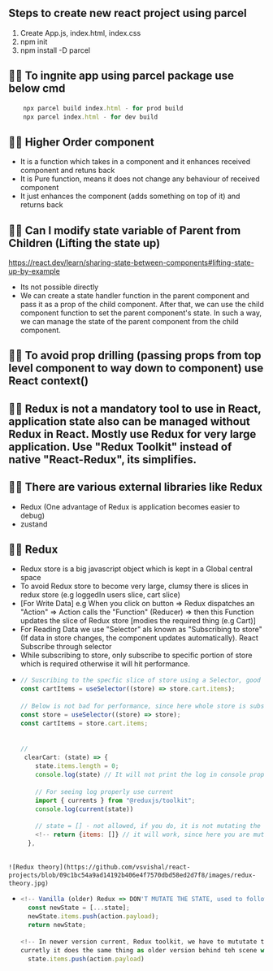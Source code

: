 ## Steps to create new react project using parcel

1. Create App.js, index.html, index.css
2. npm init
3. npm install -D parcel

## 👨‍🚀 To ingnite app using parcel package use below cmd

```javascript
    npx parcel build index.html - for prod build
    npx parcel index.html - for dev build
```

## 👨‍🚀 Higher Order component

- It is a function which takes in a component and it enhances received component and retuns back
- It is Pure function, means it does not change any behaviour of received component
- It just enhances the component (adds something on top of it) and returns back

## 👨‍🚀 Can I modify state variable of Parent from Children (Lifting the state up)

https://react.dev/learn/sharing-state-between-components#lifting-state-up-by-example

- Its not possible directly
- We can create a state handler function in the parent component and pass it as a prop of the child component. After that, we can use the child component function to set the parent component's state. In such a way, we can manage the state of the parent component from the child component.

## 👨‍🚀 To avoid prop drilling (passing props from top level component to way down to component) use React context()

## 👨‍🚀 Redux is not a mandatory tool to use in React, application state also can be managed without Redux in React. Mostly use Redux for very large application. Use "Redux Toolkit" instead of native "React-Redux", its simplifies.

## 👨‍🚀 There are various external libraries like Redux

- Redux (One advantage of Redux is application becomes easier to debug)
- zustand

## 👨‍🚀 Redux

- Redux store is a big javascript object which is kept in a Global central space
- To avoid Redux store to become very large, clumsy there is slices in redux store (e.g loggedIn users slice, cart slice)
- [For Write Data] e.g When you click on button => Redux dispatches an "Action" => Action calls the "Function" (Reducer) => then this Function updates the slice of Redux store [modies the required thing (e.g Cart)]
- For Reading Data we use "Selector" als known as "Subscribing to store" (If data in store changes, the component updates automatically). React Subscribe through selector
- While subscribing to store, only subscribe to specific portion of store which is required otherwise it will hit performance.
- ```javascript
  // Suscribing to the specfic slice of store using a Selector, good for performance
  const cartItems = useSelector((store) => store.cart.items);

  // Below is not bad for performance, since here whole store is subscribed, so if anything changes in store, it load complete store again.
  const store = useSelector((store) => store);
  const cartItems = store.cart.items;


  //
   clearCart: (state) => {
      state.items.length = 0;
      console.log(state) // It will not print the log in console properly

      // For seeing log properly use current
      import { currents } from "@reduxjs/toolkit";
      console.log(current(state))

      // state = [] - not allowed, if you do, it is not mutating the state, its only changing the reference
      <!-- return {items: []} // it will work, since here you are mututating the state -->
    },
  ```

```

![Redux theory](https://github.com/vsvishal/react-projects/blob/09c1bc54a9ad14192b406e4f7570dbd58ed2d7f8/images/redux-theory.jpg)
```

- ```javascript
  <!-- Vanilla (older) Redux => DON'T MUTATE THE STATE, used to follow below coding practice, returning was mandatory -->
    const newState = [...state];
    newState.items.push(action.payload);
    return newState;

  <!-- In newer version current, Redux toolkit, we have to mututate the state or return a new state, no need to return anything,
  curretly it does the same thing as older version behind teh scene with the help of "immer" library -->
    state.items.push(action.payload)
  ```
